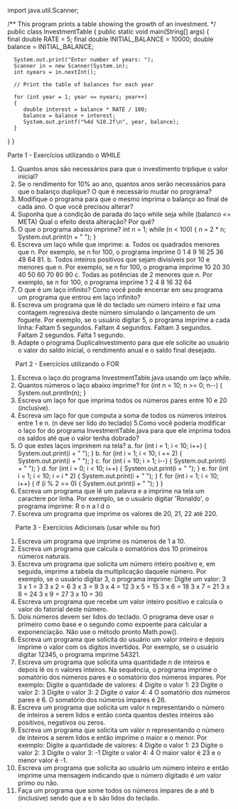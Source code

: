 import java.util.Scanner;

/**
   This program prints a table showing the growth of an investment.
*/
public class InvestmentTable
{
   public static void main(String[] args)
   {  
      final double RATE = 5;
      final double INITIAL_BALANCE = 10000;
      double balance = INITIAL_BALANCE;

      System.out.print("Enter number of years: ");
      Scanner in = new Scanner(System.in);
      int nyears = in.nextInt();
      
      // Print the table of balances for each year

      for (int year = 1; year <= nyears; year++)
      {
         double interest = balance * RATE / 100;
         balance = balance + interest;
         System.out.printf("%4d %10.2f\n", year, balance);
      }
   }
}

Parte 1 - Exercícios utilizando o WHILE
1. Quantos anos são necessários para que o investimento triplique o valor inicial?
2. Se o rendimento for 10% ao ano, quantos anos serão necessários para que o balanço duplique? O que é necessário mudar no programa?
3. Modifique o programa para que o mesmo imprima o balanço ao final de cada ano. O que você precisou alterar?
4. Suponha que a condição de parada do laço while seja
while (balanco <= META)
Qual o efeito desta alteração? Por quê?
5. O que o programa abaixo imprime?
int n = 1;
while (n < 100)
{
    n = 2 * n;
    System.out.print(n + " ");
}
6. Escreva um laço while que imprime:
    a. Todos os quadrados menores que n. Por exemplo, se n for 100, o programa imprime 0 1 4 9 16 25 36 49 64 81.
    b. Todos inteiros positivos que sejam divisíveis por 10 e menores que n. Por exemplo, se n for 100, o programa imprime 10 20 30 40 50 60 70 80 90
   c. Todas as potências de 2 menores que n. Por exemplo, se n for 100, o programa imprime 1 2 4 8 16 32 64
7. O que é um laço infinito? Como você pode encerrar em seu programa um programa que entrou em laço infinito?
8. Escreva um programa que lê do teclado um número inteiro e faz uma contagem regressiva deste número simulando o lançamento de um foguete. Por exemplo, se o usuário digitar 5, o programa imprime a cada linha:
Faltam 5 segundos.
Faltam 4 segundos.
Faltam 3 segundos.
Faltam 2 segundos.
Falta 1 segundo.
9. Adapte o programa DuplicaInvestimento para que ele solicite ao usuário o valor do saldo inicial, o rendimento anual e o saldo final desejado.


 
Part 2 - Exercícios utilizando o FOR
1. Escreva o laço do programa InvestmentTable.java usando um laço while.
2. Quantos números o laço abaixo imprime?
for (int n = 10; n >= 0; n--)
{
    System.out.println(n);
}
3. Escreva um laço for que imprima todos os números pares entre 10 e 20 (inclusive).
4. Escreva um laço for que computa a soma de todos os números inteiros entre 1 e n. (n deve ser lido do teclado)
5.Como você poderia modificar o laço for do programa InvestmentTable.java para que ele imprima todos os saldos até que o valor tenha dobrado?
6. O que estes laços imprimem na tela?
a. for (int i = 1; i < 10; i++) { System.out.print(i + " "); }
b. for (int i = 1; i < 10; i += 2) { System.out.print(i + " "); }
c. for (int i = 10; i > 1; i--) { System.out.print(i + " "); }
d. for (int i = 0; i < 10; i++) { System.out.print(i + " "); }
e. for (int i = 1; i < 10; i = i * 2) { System.out.print(i + " "); }
f. for (int i = 1; i < 10; i++) { if (i % 2 == 0) { System.out.print(i + " "); } }
7. Escreva um programa que lê um palavra e a imprime na tela um caractere por linha. Por exemplo, se o usuário digitar 'Ronaldo', o programa imprime:
R
o
n
a
l
d
o
8. Escreva um programa que imprime os valores de 20, 21, 22 até 220.

 
Parte 3 - Exercícios Adicionais (usar while ou for)
1. Escreva um programa que imprime os números de 1 a 10.
2. Escreva um programa que calcula o somatórios dos 10 primeiros números naturais.
3. Escreva um programa que solicita um número inteiro positivo e, em seguida, imprime a tabela da multiplicação daquele número. Por exemplo, se o usuário digitar 3, o programa imprime:
Digite um valor: 3
3 x 1 = 3
3 x 2 = 6
3 x 3 = 9
3 x 4 = 12
3 x 5 = 15
3 x 6 = 18
3 x 7 = 21
3 x 8 = 24
3 x 9 = 27
3 x 10 = 30
4. Escreva um programa que recebe um valor inteiro positivo e calcula o valor do fatorial deste número.
5. Dois números devem ser lidos do teclado. O programa deve usar o primeiro como base e o segundo como expoente para calcular a exponenciação. Não use o método pronto Math.pow().
6. Escreva um programa que solicita do usuário um valor inteiro e depois imprime o valor com os dígitos invertidos. Por exemplo, se o usuário digitar 12345, o programa imprime 54321.
7. Escreva um programa que solicita uma quantidade n de inteiros e depois lê os n valores inteiros. Na sequência, o programa imprime o somatório dos números pares e o somatório dos números ímpares. Por exemplo:
Digite a quantidade de valores: 4
Digite o valor 1: 23
Digite o valor 2: 3
Digite o valor 3: 2
Digite o valor 4: 4
O somatório dos números pares é 6.
O somatório dos números ímpares é 26.
8. Escreva um programa que solicita um valor n representando o número de inteiros a serem lidos e então conta quantos destes inteiros são positivos, negativos ou zeros.
9. Escreva um programa que solicita um valor n representando o número de inteiros a serem lidos e então imprime o maior e o menor. Por exemplo:
Digite a quantidade de valores: 4
Digite o valor 1: 23
Digite o valor 2: 3
Digite o valor 3: -1
Digite o valor 4: 4
O maior valor é 23 e o menor valor é -1.
10. Escreva um programa que solicita ao usuário um número inteiro e então imprime uma mensagem indicando que o número digitado é um valor primo ou não.
11. Faça um programa que some todos os números ímpares de a até b (inclusive) sendo que a e b são lidos do teclado.